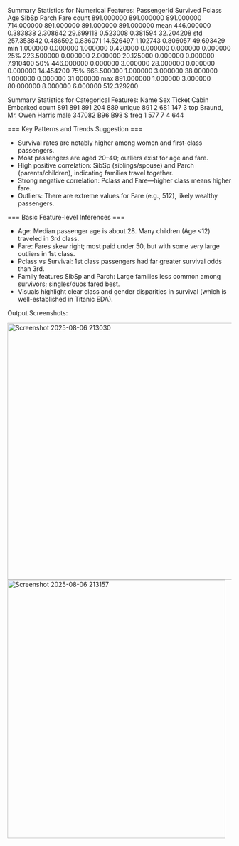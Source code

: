 Summary Statistics for Numerical Features:
       PassengerId    Survived      Pclass         Age       SibSp       Parch        Fare
count   891.000000  891.000000  891.000000  714.000000  891.000000  891.000000  891.000000
mean    446.000000    0.383838    2.308642   29.699118    0.523008    0.381594   32.204208
std     257.353842    0.486592    0.836071   14.526497    1.102743    0.806057   49.693429
min       1.000000    0.000000    1.000000    0.420000    0.000000    0.000000    0.000000
25%     223.500000    0.000000    2.000000   20.125000    0.000000    0.000000    7.910400
50%     446.000000    0.000000    3.000000   28.000000    0.000000    0.000000   14.454200
75%     668.500000    1.000000    3.000000   38.000000    1.000000    0.000000   31.000000
max     891.000000    1.000000    3.000000   80.000000    8.000000    6.000000  512.329200

Summary Statistics for Categorical Features:
                           Name   Sex  Ticket    Cabin Embarked
count                       891   891     891      204      889
unique                      891     2     681      147        3
top     Braund, Mr. Owen Harris  male  347082  B96 B98        S
freq                          1   577       7        4      644

=== Key Patterns and Trends Suggestion ===
- Survival rates are notably higher among women and first-class passengers.
- Most passengers are aged 20–40; outliers exist for age and fare.
- High positive correlation: SibSp (siblings/spouse) and Parch (parents/children), indicating families travel together.
- Strong negative correlation: Pclass and Fare—higher class means higher fare.
- Outliers: There are extreme values for Fare (e.g., 512), likely wealthy passengers.

=== Basic Feature-level Inferences ===
- Age: Median passenger age is about 28. Many children (Age <12) traveled in 3rd class.
- Fare: Fares skew right; most paid under 50, but with some very large outliers in 1st class.
- Pclass vs Survival: 1st class passengers had far greater survival odds than 3rd.
- Family features SibSp and Parch: Large families less common among survivors; singles/duos fared best.
- Visuals highlight clear class and gender disparities in survival (which is well-established in Titanic EDA).


Output Screenshots:

<img width="745" height="576" alt="Screenshot 2025-08-06 213030" src="https://github.com/user-attachments/assets/88787931-bc11-45ad-a655-8df6e7c755d1" />
<img width="490" height="580" alt="Screenshot 2025-08-06 213157" src="https://github.com/user-attachments/assets/9959d8e7-fbbf-49e1-a5b2-465e26217f99" />


